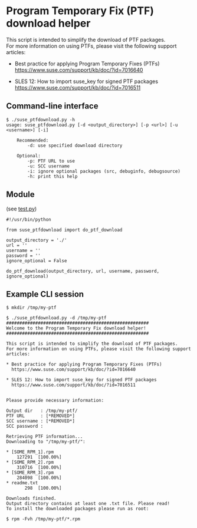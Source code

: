 # Program Temporary Fix (PTF) download helper
This script is intended to simplify the download of PTF packages.  
For more information on using PTFs, please visit the following support articles:

* Best practice for applying Program Temporary Fixes (PTFs)  
  https://www.suse.com/support/kb/doc/?id=7016640
  
* SLES 12: How to import suse_key for signed PTF packages  
  https://www.suse.com/support/kb/doc/?id=7016511

## Command-line interface
```
$ ./suse_ptfdownload.py -h
usage: suse_ptfdownload.py [-d <output_directory>] [-p <url>] [-u <username>] [-i]

    Recommended:
        -d: use specified download directory

    Optional:
        -p: PTF URL to use
        -u: SCC username
        -i: ignore optional packages (src, debuginfo, debugsource)
        -h: print this help
```

## Module
(see [test.py](https://github.com/cupracer/suse-ptf-utils/blob/master/test.py))

```
#!/usr/bin/python

from suse_ptfdownload import do_ptf_download

output_directory = './'
url = ''
username = ''
password = ''
ignore_optional = False

do_ptf_download(output_directory, url, username, password, ignore_optional)
```

## Example CLI session
```
$ mkdir /tmp/my-ptf

$ ./suse_ptfdownload.py -d /tmp/my-ptf
######################################################
Welcome to the Program Temporary Fix download helper!
######################################################

This script is intended to simplify the download of PTF packages.
For more information on using PTFs, please visit the following support articles:

* Best practice for applying Program Temporary Fixes (PTFs)
  https://www.suse.com/support/kb/doc/?id=7016640

* SLES 12: How to import suse_key for signed PTF packages
  https://www.suse.com/support/kb/doc/?id=7016511


Please provide necessary information:

Output dir   : /tmp/my-ptf/
PTF URL      : [*REMOVED*]
SCC username : [*REMOVED*]
SCC password :

Retrieving PTF information...
Downloading to "/tmp/my-ptf/":

* [SOME_RPM_1].rpm
    127291  [100.00%]
* [SOME_RPM_2].rpm
    310716  [100.00%]
* [SOME_RPM_3].rpm
    284098  [100.00%]
* readme.txt
       298  [100.00%]

Downloads finished.
Output directory contains at least one .txt file. Please read!
To install the downloaded packages please run as root:

$ rpm -Fvh /tmp/my-ptf/*.rpm

```


